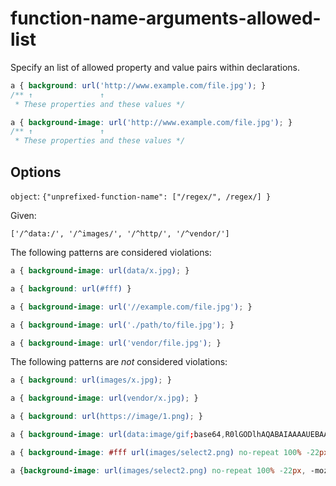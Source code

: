 # function-name-arguments-allowed-list

Specify an list of allowed property and value pairs within declarations.

<!-- prettier-ignore -->
```css
a { background: url('http://www.example.com/file.jpg'); }
/** ↑               ↑
 * These properties and these values */
```

<!-- prettier-ignore -->
```css
a { background-image: url('http://www.example.com/file.jpg'); }
/** ↑               ↑
 * These properties and these values */
```

## Options

`object`: `{"unprefixed-function-name": ["/regex/", /regex/] }`

Given:

```
['/^data:/', '/^images/', '/^http/', '/^vendor/']
```

The following patterns are considered violations:

<!-- prettier-ignore -->
```css
a { background-image: url(data/x.jpg); }
```

<!-- prettier-ignore -->
```css
a { background: url(#fff) }
```

<!-- prettier-ignore -->
```css
a { background-image: url('//example.com/file.jpg'); }
```

<!-- prettier-ignore -->
```css
a { background-image: url('./path/to/file.jpg'); }
```

<!-- prettier-ignore -->
```css
a { background-image: url('vendor/file.jpg'); }
```

The following patterns are _not_ considered violations:

<!-- prettier-ignore -->
```css
a { background: url(images/x.jpg); }
```

<!-- prettier-ignore -->
```css
a { background-image: url(vendor/x.jpg); }
```

<!-- prettier-ignore -->
```css
a { background: url(https://image/1.png); }
```

<!-- prettier-ignore -->
```css
a { background-image: url(data:image/gif;base64,R0lGODlhAQABAIAAAAUEBAAAACwAAAAAAQABAAACAkQBADs=); }
```

<!-- prettier-ignore -->
```css
a { background-image: #fff url(images/select2.png) no-repeat 100% -22px }
```

<!-- prettier-ignore -->
```css
a {background-image: url(images/select2.png) no-repeat 100% -22px, -moz-linear-gradient(bottom, #fff 85%, #eee 99%);}
```
